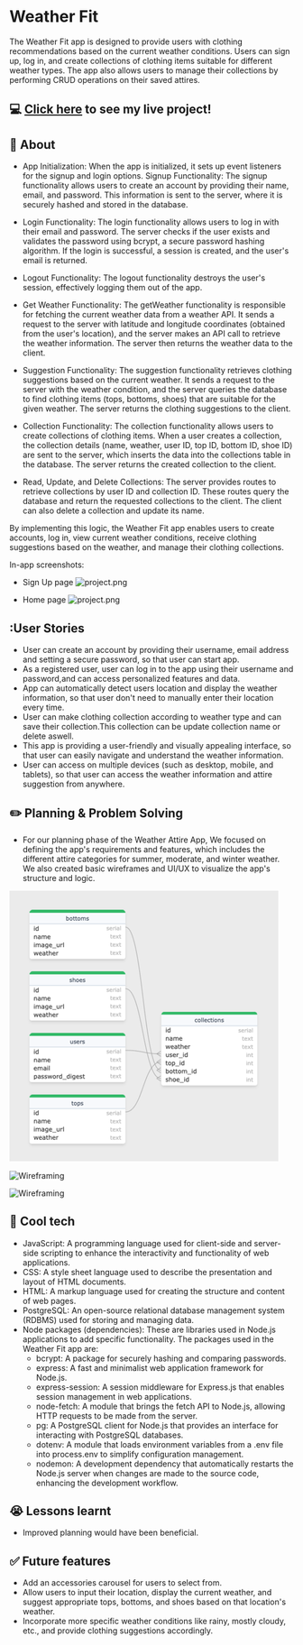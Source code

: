 # Weather Fit
The Weather Fit app is designed to provide users with clothing recommendations based on the current weather conditions. Users can sign up, log in, and create collections of clothing items suitable for different weather types. The app also allows users to manage their collections by performing CRUD operations on their saved attires.
## :computer: [Click here](https://weather-app-mj0p.onrender.com/) to see my live project!

## :page_facing_up: About

- App Initialization: When the app is initialized, it sets up event listeners for the signup and login options.
Signup Functionality: The signup functionality allows users to create an account by providing their name, email, and password. This information is sent to the server, where it is securely hashed and stored in the database.

- Login Functionality: The login functionality allows users to log in with their email and password. The server checks if the user exists and validates the password using bcrypt, a secure password hashing algorithm. If the login is successful, a session is created, and the user's email is returned.

- Logout Functionality: The logout functionality destroys the user's session, effectively logging them out of the app.

- Get Weather Functionality: The getWeather functionality is responsible for fetching the current weather data from a weather API. It sends a request to the server with latitude and longitude coordinates (obtained from the user's location), and the server makes an API call to retrieve the weather information. The server then returns the weather data to the client.

- Suggestion Functionality: The suggestion functionality retrieves clothing suggestions based on the current weather. It sends a request to the server with the weather condition, and the server queries the database to find clothing items (tops, bottoms, shoes) that are suitable for the given weather. The server returns the clothing suggestions to the client.

- Collection Functionality: The collection functionality allows users to create collections of clothing items. When a user creates a collection, the collection details (name, weather, user ID, top ID, bottom ID, shoe ID) are sent to the server, which inserts the data into the collections table in the database. The server returns the created collection to the client.

- Read, Update, and Delete Collections: The server provides routes to retrieve collections by user ID and collection ID. These routes query the database and return the requested collections to the client. The client can also delete a collection and update its name.

By implementing this logic, the Weather Fit app enables users to create accounts, log in, view current weather conditions, receive clothing suggestions based on the weather, and manage their clothing collections.


In-app screenshots:
- Sign Up page
![project.png](https://raw.githubusercontent.com/humnazee/Weather-app/7d93fa59da1d18b6d4c88ad8c57b3f146ee8cc6e/signin.png)

- Home page
![project.png](https://raw.githubusercontent.com/humnazee/Weather-app/7d93fa59da1d18b6d4c88ad8c57b3f146ee8cc6e/home.png)

## :User Stories
- User can create an account by providing their username, email address and setting a secure password, so that user can start app.
- As a registered user, user can log in to the app using their username and password,and can access personalized features and data.
- App can automatically detect users location and display the weather information, so that user don't need to manually enter their location every time.
- User can make clothing collection according to weather type and can save their collection.This collection can be update collection name or delete aswell.
- This app is providing a user-friendly and visually appealing interface, so that user can easily navigate and understand the weather information.
- User can access on multiple devices (such as desktop, mobile, and tablets), so that user can access the weather information and attire suggestion from anywhere.

## :pencil2: Planning & Problem Solving
- For our planning phase of the Weather Attire App, We focused on defining the app's requirements and features, which includes the different attire categories for summer, moderate, and winter weather. We also created basic wireframes and UI/UX to visualize the app's structure and logic.

![Wireframing](https://raw.githubusercontent.com/arisa010/Weather-app/de10b5040513e5bf7789385026d7c44d3541c99d/image%20(1).png)

![Wireframing](https://raw.githubusercontent.com/humnazee/Weather-app/de10b5040513e5bf7789385026d7c44d3541c99d/image.png)

![Wireframing](https://raw.githubusercontent.com/humnazee/Weather-app/de10b5040513e5bf7789385026d7c44d3541c99d/image%20(2).png)

## :rocket: Cool tech
- JavaScript: A programming language used for client-side and server-side scripting to enhance the interactivity and functionality of web applications.
- CSS: A style sheet language used to describe the presentation and layout of HTML documents.
- HTML: A markup language used for creating the structure and content of web pages.
- PostgreSQL: An open-source relational database management system (RDBMS) used for storing and managing data.
- Node packages (dependencies): These are libraries used in Node.js applications to add specific functionality. The packages used in the Weather Fit app are: 
    - bcrypt: A package for securely hashing and comparing passwords.
    - express: A fast and minimalist web application framework for Node.js.
    - express-session: A session middleware for Express.js that enables session management in web applications.
    - node-fetch: A module that brings the fetch API to Node.js, allowing HTTP requests to be made from the server.
    - pg: A PostgreSQL client for Node.js that provides an interface for interacting with PostgreSQL databases.
    - dotenv: A module that loads environment variables from a .env file into process.env to simplify configuration management.
    - nodemon: A development dependency that automatically restarts the Node.js server when changes are made to the source code, enhancing the development workflow.


## :sob: Lessons learnt
- Improved planning would have been beneficial.

## :white_check_mark: Future features
- Add an accessories carousel for users to select from.
- Allow users to input their location, display the current weather, and suggest appropriate tops, bottoms, and shoes based on that location's weather.
- Incorporate more specific weather conditions like rainy, mostly cloudy, etc., and provide clothing suggestions accordingly.

